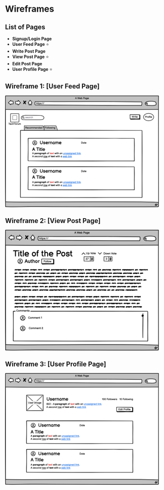 # Wireframes

## List of Pages

- **Signup/Login Page**
- **User Feed Page** ⭐
- **Write Post Page**
- **View Post Page** ⭐
- **Edit Post Page**
- **User Profile Page** ⭐

## Wireframe 1: [User Feed Page]

![User Feed Page](User_Feed_wireframe.png)

## Wireframe 2: [View Post Page]

![View Post Page](Post_wireframe.png)

## Wireframe 3: [User Profile Page]

![User Profile Page](User_Profile_wireframe.png)
